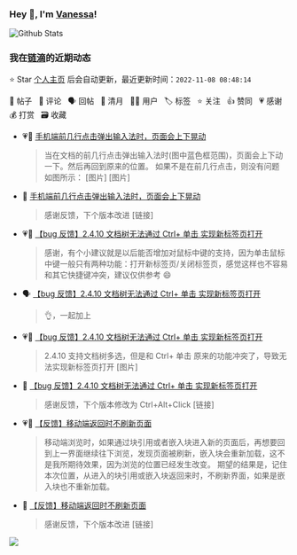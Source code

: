 ### Hey 👋, I'm [Vanessa](http://vanessa.b3log.org/)!

![Github Stats](https://github-readme-stats.vercel.app/api?username=Vanessa219&show_icons=true)

<!--events start -->

### 我在[链滴](https://ld246.com)的近期动态

⭐️ Star [个人主页](https://github.com/Vanessa219/Vanessa219) 后会自动更新，最近更新时间：`2022-11-08 08:48:14`

📝 帖子 &nbsp; 💬 评论 &nbsp; 🗣 回帖 &nbsp; 🌙 清月 &nbsp; 👨‍💻 用户 &nbsp; 🏷️ 标签 &nbsp; ⭐️ 关注 &nbsp; 👍 赞同 &nbsp; 💗 感谢 &nbsp; 💰 打赏 &nbsp; 🗃 收藏

* 💗📝 [手机端前几行点击弹出输入法时，页面会上下晃动](https://ld246.com/article/1667819182002)

  > 当在文档的前几行点击弹出输入法时(图中蓝色框范围)，页面会上下动一下。然后再回到原来的位置。 如果不是在前几行点击，则没有问题 如图所示： [图片] [图片]
* 💬 [手机端前几行点击弹出输入法时，页面会上下晃动](https://ld246.com/article/1667819182002/comment/1667836166274#comments)

  > 感谢反馈，下个版本改进 [链接]
* 💗💬 [【bug 反馈】2.4.10 文档树无法通过 Ctrl+ 单击 实现新标签页打开](https://ld246.com/article/1667822339695/comment/1667828051458#comments)

  > 感谢，有个小建议就是以后能否增加对鼠标中键的支持，因为单击鼠标中键一般只有两种功能：打开新标签页/关闭标签页，感觉这样也不容易和其它快捷键冲突，建议仅供参考 😄
* 🗣 [【bug 反馈】2.4.10 文档树无法通过 Ctrl+ 单击 实现新标签页打开](https://ld246.com/article/1667822339695/comment/1667828051458#comments)

  > 👌，一起加上
* 💗📝 [【bug 反馈】2.4.10 文档树无法通过 Ctrl+ 单击 实现新标签页打开](https://ld246.com/article/1667822339695)

  > 2.4.10 支持文档树多选，但是和 Ctrl+ 单击 原来的功能冲突了，导致无法实现新标签页打开 [图片]
* 💬 [【bug 反馈】2.4.10 文档树无法通过 Ctrl+ 单击 实现新标签页打开](https://ld246.com/article/1667822339695/comment/1667825446097#comments)

  > 感谢反馈，下个版本修改为 Ctrl+Alt+Click [链接]
* 💗📝 [【反馈】移动端返回时不刷新页面](https://ld246.com/article/1667652729995)

  > 移动端浏览时，如果通过块引用或者嵌入块进入新的页面后，再想要回到上一界面继续往下浏览，发现页面被刷新，嵌入块会重新加载，这不是我所期待效果，因为浏览的位置已经发生改变。 期望的结果是，记住本次位置，从进入的块引用或嵌入块返回来时，不刷新界面，如果是嵌入块也不重新加载。
* 💬 [【反馈】移动端返回时不刷新页面](https://ld246.com/article/1667652729995/comment/1667812566713#comments)

  > 感谢反馈，下个版本改进 [链接]


<!--events end -->

<a title="Hits" target="_blank" href="https://github.com/Vanessa219/Vanessa219"><img src="https://hits.b3log.org/Vanessa219/Vanessa219.svg"></a>
